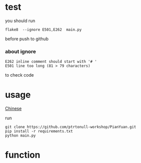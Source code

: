 # test
you should run 
```pip
flake8  --ignore E501,E262  main.py
```
before push to github
### about ignore 
```
E262 inline comment should start with '# '
E501 line too long (81 > 79 characters)
```
to check code
# usage
[Chinese](https://github.com/ptrtonull-workshop/PianYuan/tree/dev/README-CN.md)

run
```git
git clone https://github.com/ptrtonull-workshop/PianYuan.git
pip install -r requirements.txt
python main.py
```
# function
